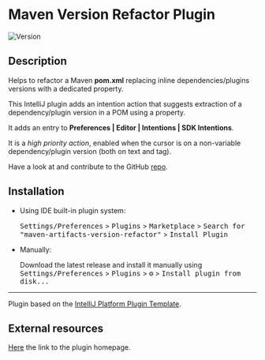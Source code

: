 # Maven Version Refactor Plugin

![Version](https://img.shields.io/jetbrains/plugin/v/com.mirkoalicastro.mavenversionrefactor
)

## Description

<!-- Plugin description -->
Helps to refactor a Maven <strong>pom.xml</strong> replacing inline dependencies/plugins versions with a dedicated property.

This IntelliJ plugin adds an intention action that suggests extraction of a dependency/plugin version in a POM using a property.

It adds an entry to **Preferences | Editor | Intentions | SDK Intentions**.

It is a *high priority action*, enabled when the cursor is on a non-variable dependency/plugin version (both on text and tag).

Have a look at and contribute to the GitHub [repo](https://github.com/mirkoalicastro/maven-version-refactor-plugin).
<!-- Plugin description end -->

## Installation

- Using IDE built-in plugin system:
  
  <kbd>Settings/Preferences</kbd> > <kbd>Plugins</kbd> > <kbd>Marketplace</kbd> > <kbd>Search for "maven-artifacts-version-refactor"</kbd> >
  <kbd>Install Plugin</kbd>
  
- Manually:

  Download the latest release and install it manually using
  <kbd>Settings/Preferences</kbd> > <kbd>Plugins</kbd> > <kbd>⚙️</kbd> > <kbd>Install plugin from disk...</kbd>

---
Plugin based on the [IntelliJ Platform Plugin Template][template].

## External resources

[Here](https://plugins.jetbrains.com/plugin/16057-maven-version-refactor) the link to the plugin homepage.

[template]: https://github.com/JetBrains/intellij-platform-plugin-template